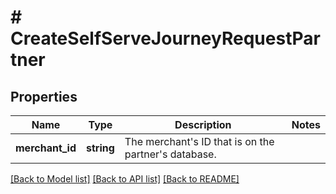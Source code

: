 # # CreateSelfServeJourneyRequestPartner

## Properties

Name | Type | Description | Notes
------------ | ------------- | ------------- | -------------
**merchant_id** | **string** | The merchant&#39;s ID that is on the partner&#39;s database. |

[[Back to Model list]](../../README.md#models) [[Back to API list]](../../README.md#endpoints) [[Back to README]](../../README.md)
